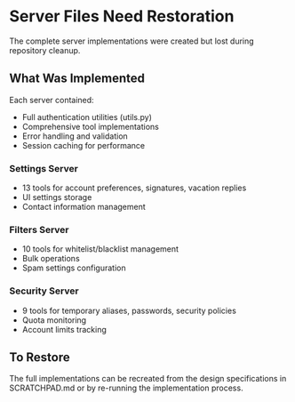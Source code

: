 # Server Files Need Restoration

The complete server implementations were created but lost during repository cleanup.

## What Was Implemented

Each server contained:
- Full authentication utilities (utils.py)
- Comprehensive tool implementations
- Error handling and validation
- Session caching for performance

### Settings Server
- 13 tools for account preferences, signatures, vacation replies
- UI settings storage
- Contact information management

### Filters Server
- 10 tools for whitelist/blacklist management
- Bulk operations
- Spam settings configuration

### Security Server
- 9 tools for temporary aliases, passwords, security policies
- Quota monitoring
- Account limits tracking

## To Restore

The full implementations can be recreated from the design specifications in SCRATCHPAD.md or by re-running the implementation process.
